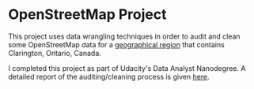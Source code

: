 # OpenStreetMap Project

This project uses data wrangling techniques in order to audit and clean some OpenStreetMap data for a [geographical region](http://www.openstreetmap.org/export#map=11/43.9728/-78.6528) that contains Clarington, Ontario, Canada.

I completed this project as part of Udacity's Data Analyst Nanodegree.  A detailed report of the auditing/cleaning process is given [here](https://nbviewer.jupyter.org/github/marty-vanhoof/OpenStreetMap_project/blob/master/OSM_Report.ipynb).